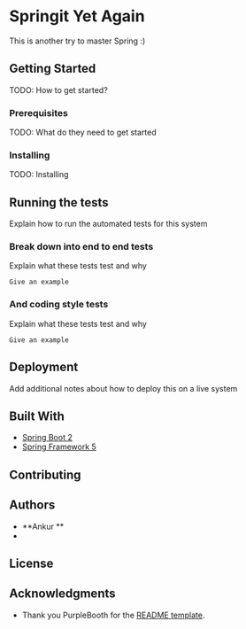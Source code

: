 Springit Yet Again
=====
This is another try to master Spring :)

## Getting Started

TODO: How to get started?

### Prerequisites

TODO: What do they need to get started

### Installing

TODO: Installing

## Running the tests

Explain how to run the automated tests for this system

### Break down into end to end tests

Explain what these tests test and why

```
Give an example
```

### And coding style tests

Explain what these tests test and why

```
Give an example
```

## Deployment

Add additional notes about how to deploy this on a live system

## Built With

* [Spring Boot 2](https://projects.spring.io/spring-boot/)
* [Spring Framework 5](https://projects.spring.io/spring-framework/)

## Contributing


## Authors

* **Ankur ** 
* 
## License


## Acknowledgments

* Thank you PurpleBooth for the [README template](https://gist.github.com/PurpleBooth/109311bb0361f32d87a2).

